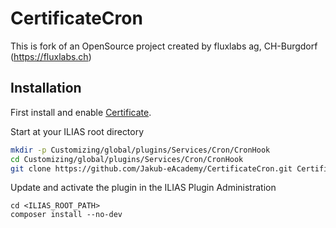 # CertificateCron

This is fork of an OpenSource project created by fluxlabs ag, CH-Burgdorf (https://fluxlabs.ch)

## Installation
First install and enable [Certificate](https://github.com/Jakub-eAcademy/Certificate).

Start at your ILIAS root directory
```bash
mkdir -p Customizing/global/plugins/Services/Cron/CronHook
cd Customizing/global/plugins/Services/Cron/CronHook
git clone https://github.com/Jakub-eAcademy/CertificateCron.git CertificateCron
```
Update and activate the plugin in the ILIAS Plugin Administration
```
cd <ILIAS_ROOT_PATH>
composer install --no-dev
```
